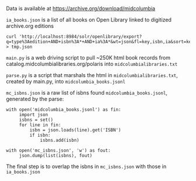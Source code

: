 Data is available at https://archive.org/download/midcolumbia

`ia_books.json` is a list of all books on Open Library linked to digitized archive.org editions

```
curl 'http://localhost:8984/solr/openlibrary/export?q=type%3Aedition+AND+isbn%3A*+AND+ia%3A*&wt=json&fl=key,isbn,ia&sort=key+asc' > tmp.json
```

`main.py` is a web driving script to pull ~250K html book records from catalog.midcolumbialibraries.org/polaris into `midcolumbialibraries.txt`

`parse.py` is a script that marshals the html in `midcolumbialibraries.txt`, created by main.py, into `midcolumbia_books.jsonl`

`mc_isbns.json` is a raw list of isbns found `midcolumbia_books.jsonl`, generated by the parse:

```
with open('midcolumbia_books.jsonl') as fin:
     import json
     isbns = set()
     for line in fin:
         isbn = json.loads(line).get('ISBN')
         if isbn:
             isbns.add(isbn)

with open('mc_isbns.json', 'w') as fout:
     json.dump(list(isbns), fout)
```

The final step is to overlap the isbns in `mc_isbns.json` with those in `ia_books.json`
